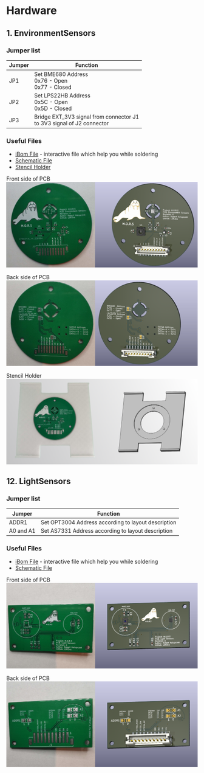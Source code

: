 # Hardware
## 1. EnvironmentSensors
### Jumper list
|Jumper	|Function																	|
|-------|---------------------------------------------------------------------------|
|JP1	|Set BME680 Address <br>0x76 - Open <br>0x77 - Closed						|
|JP2	|Set LPS22HB Address <br>0x5C - Open <br>0x5D - Closed						|
|JP3	|Bridge EXT_3V3 signal from connector J1 <br>to 3V3 signal of J2 connector	|

### Useful Files
- [iBom File](/../master/Hardware/1.EnvironmentSensors/Kicad/doc/ibom/) - interactive file which help you while soldering 
- [Schematic File](/../master/Hardware/1.EnvironmentSensors/Kicad/doc/schematic/EnvironmentSensors.pdf)
- [Stencil Holder](/../master/Hardware/Tools/StencilHolder/)

Front side of PCB
![PCB_KiCad_EnvironmentSensors_Front]

Back side of PCB
![PCB_KiCad_EnvironmentSensors_Back]

Stencil Holder 
![PCB_KiCad_EnvironmentSensors_StencilHolder]


## 12. LightSensors
### Jumper list
|Jumper	    |Function                                           |
|-----------|---------------------------------------------------|
|ADDR1	    |Set OPT3004 Address according to layout description|
|A0 and A1  |Set AS7331 Address according to layout description |

### Useful Files
- [iBom File](/../master/Hardware/2.LightSensors/Kicad/doc/ibom/) - interactive file which help you while soldering 
- [Schematic File](/../master/Hardware/2.LightSensors/Kicad/doc/schematic/LightSensors.pdf)

Front side of PCB
![PCB_KiCad_LightSensors_Front]

Back side of PCB
![PCB_KiCad_LightSensors_Back]



<!-- Images and diagrams -->
[PCB_KiCad_EnvironmentSensors_Front]: 	        img/Hardware/PCB-Kicad-EnvironmentSensors-Front.png
[PCB_KiCad_EnvironmentSensors_Back]: 	        img/Hardware/PCB-Kicad-EnvironmentSensors-Back.png
[PCB_KiCad_EnvironmentSensors_StencilHolder]: 	img/Tools/PCB-Kicad-EnvironmentSensors-StencilHolder.png
[PCB_KiCad_LightSensors_Front]: 	            img/Hardware/PCB-Kicad-LightSensors-Front.png
[PCB_KiCad_LightSensors_Back]: 	                img/Hardware/PCB-Kicad-LightSensors-Back.png